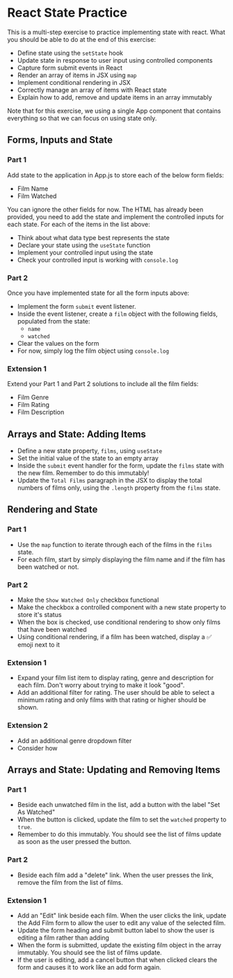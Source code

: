 # React State Practice
This is a multi-step exercise to practice implementing state with react. What you should be able to do at the end of this exercise:

* Define state using the `setState` hook
* Update state in response to user input using controlled components
* Capture form submit events in React
* Render an array of items in JSX using `map`
* Implement conditional rendering in JSX
* Correctly manage an array of items with React state
* Explain how to add, remove and update items in an array immutably

Note that for this exercise, we using a single App component that contains everything so that we can focus on using state only. 

## Forms, Inputs and State

### Part 1

Add state to the application in App.js to store each of the below form fields:

* Film Name
* Film Watched

You can ignore the other fields for now. The HTML has already been provided, you need to add the state and implement the controlled inputs for each state. For each of the items in the list above:

* Think about what data type best represents the state
* Declare your state using the `useState` function
* Implement your controlled input using the state
* Check your controlled input is working with `console.log`

### Part 2
Once you have implemented state for all the form inputs above:
* Implement the form `submit` event listener. 
* Inside the event listener, create a `film` object with the following fields, populated from the state:
  * `name`
  * `watched `
* Clear the values on the form
* For now, simply log the film object using `console.log`

### Extension 1
Extend your Part 1 and Part 2 solutions to include all the film fields:

* Film Genre
* Film Rating
* Film Description

## Arrays and State: Adding Items

* Define a new state property, `films`, using `useState`
* Set the initial value of the state to an empty array
* Inside the `submit` event handler for the form, update the `films` state with the new film. Remember to do this immutably!
* Update the `Total Films` paragraph in the JSX to display the total numbers of films only, using the `.length` property from the `films` state.

## Rendering and State
### Part 1
* Use the `map` function to iterate through each of the films in the `films` state. 
* For each film, start by simply displaying the film name and if the film has been watched or not.

### Part 2
* Make the `Show Watched Only` checkbox functional
* Make the checkbox a controlled component with a new state property to store it's status
* When the box is checked, use conditional rendering to show only films that have been watched
* Using conditional rendering, if a film has been watched, display a ✅ emoji next to it

### Extension 1
* Expand your film list item to display rating, genre and description for each film. Don't worry about trying to make it look "good". 
* Add an additional filter for rating. The user should be able to select a minimum rating and only films with that rating or higher should be shown.

### Extension 2
* Add an additional genre dropdown filter 
* Consider how

## Arrays and State: Updating and Removing Items

### Part 1
* Beside each unwatched film in the list, add a button with the label "Set As Watched"
* When the button is clicked, update the film to set the `watched` property to `true`.
* Remember to do this immutably. You should see the list of films update as soon as the user pressed the button.

### Part 2
* Beside each film add a "delete" link. When the user presses the link, remove the film from the list of films.

### Extension 1
* Add an "Edit" link beside each film. When the user clicks the link, update the Add Film form to allow the user to edit any value of the selected film.
* Update the form heading and submit button label to show the user is editing a film rather than adding
* When the form is submitted, update the existing film object in the array immutably. You should see the list of films update.
* If the user is editing, add a cancel button that when clicked clears the form and causes it to work like an add form again.
